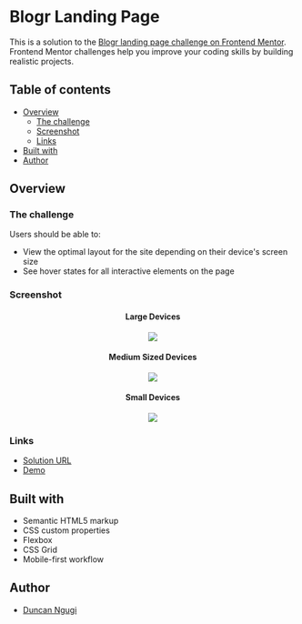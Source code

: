 # Blogr Landing Page

This is a solution to the
[Blogr landing page challenge on Frontend Mentor](https://www.frontendmentor.io/challenges/blogr-landing-page-EX2RLAApP).
Frontend Mentor challenges help you improve your coding skills by building
realistic projects.

## Table of contents

- [Overview](#overview)
  - [The challenge](#the-challenge)
  - [Screenshot](#screenshot)
  - [Links](#links)
- [Built with](#built-with)
- [Author](#author)

## Overview

### The challenge

Users should be able to:

- View the optimal layout for the site depending on their device's screen size
- See hover states for all interactive elements on the page

### Screenshot
<div align="center">

#### Large Devices
![](./assets/readme/large-devices.png)

#### Medium Sized Devices
![](./assets/readme/medium-size-devices.png)

#### Small Devices
![](./assets/readme/mobile-devices.png)

</div>

### Links

- [Solution URL](https://github.com/ngugimuchangi/front-end/tree/master/blogr-landing-page)
- [Demo](https://blogr-landing-page-five-teal.vercel.app/)

## Built with

- Semantic HTML5 markup
- CSS custom properties
- Flexbox
- CSS Grid
- Mobile-first workflow

## Author

- [Duncan Ngugi](https://github.com/ngugimuchangi)
